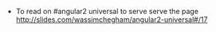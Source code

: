 * To read on #angular2 universal to serve serve the page http://slides.com/wassimchegham/angular2-universal#/17